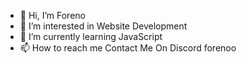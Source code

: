 - 👋 Hi, I’m Foreno
- 👀 I’m interested in Website Development
- 🌱 I’m currently learning JavaScript
- 📫 How to reach me Contact Me On Discord forenoo
<!---
Forenoo/Forenoo is a ✨ special ✨ repository because its `README.md` (this file) appears on your GitHub profile.
You can click the Preview link to take a look at your changes.
--->
